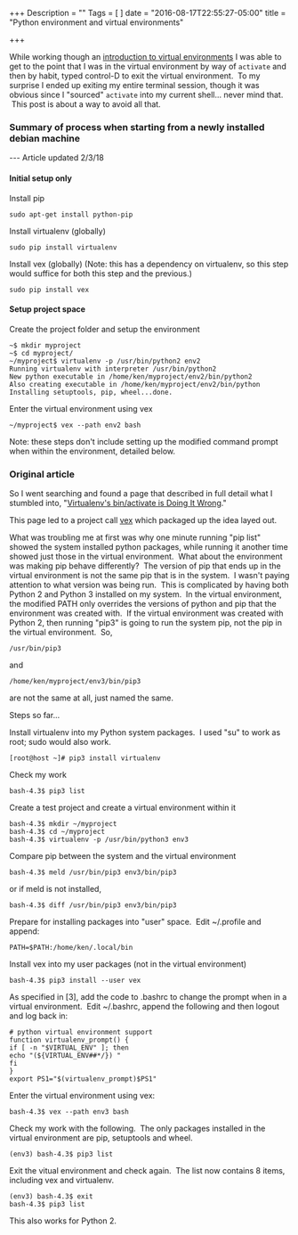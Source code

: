 +++
Description = ""
Tags = [
]
date = "2016-08-17T22:55:27-05:00"
title = "Python environment and virtual environments"

+++

While working though an [introduction to virtual environments](https://www.dabapps.com/blog/introduction-to-pip-and-virtualenv-python/) I was able to get to the point that I was in the virtual environment by way of `activate` and then by habit, typed control-D to exit the virtual environment.  To my surprise I ended up exiting my entire terminal session, though it was obvious since I "sourced" `activate` into my current shell... never mind that.  This post is about a way to avoid all that.<!--more-->

### Summary of process when starting from a newly installed debian machine
--- Article updated 2/3/18

#### Initial setup only
Install pip
```text
sudo apt-get install python-pip
```
Install virtualenv (globally)
```text
sudo pip install virtualenv
```
Install vex (globally)  (Note: this has a dependency on virtualenv, so this step would suffice for both this step and the previous.)
```text
sudo pip install vex
```
#### Setup project space
Create the project folder and setup the environment

```text
~$ mkdir myproject
~$ cd myproject/
~/myproject$ virtualenv -p /usr/bin/python2 env2
Running virtualenv with interpreter /usr/bin/python2
New python executable in /home/ken/myproject/env2/bin/python2
Also creating executable in /home/ken/myproject/env2/bin/python
Installing setuptools, pip, wheel...done.
```

Enter the virtual environment using vex
```text
~/myproject$ vex --path env2 bash
```
Note: these steps don't include setting up the modified command prompt when within the environment, detailed below.

### Original article
So I went searching and found a page that described in full detail what I stumbled into, "[Virtualenv's bin/activate is Doing It Wrong](https://gist.github.com/datagrok/2199506)."

This page led to a project call [vex](https://github.com/sashahart/vex) which packaged up the idea layed out.

What was troubling me at first was why one minute running "pip list" showed the system installed python packages, while running it another time showed just those in the virtual environment.  What about the environment was making pip behave differently?  The version of pip that ends up in the virtual environment is not the same pip that is in the system.  I wasn't paying attention to what version was being run.  This is complicated by having both Python 2 and Python 3 installed on my system.  In the virtual environment, the modified PATH only overrides the versions of python and pip that the environment was created with.  If the virtual environment was created with Python 2, then running "pip3" is going to run the system pip, not the pip in the virtual environment.  So,

`/usr/bin/pip3`

and

`/home/ken/myproject/env3/bin/pip3`

are not the same at all, just named the same.

Steps so far...

Install virtualenv into my Python system packages.  I used "su" to work as root; sudo would also work.
```text
[root@host ~]# pip3 install virtualenv
```

Check my work
```text
bash-4.3$ pip3 list
```

Create a test project and create a virtual environment within it
```text
bash-4.3$ mkdir ~/myproject
bash-4.3$ cd ~/myproject
bash-4.3$ virtualenv -p /usr/bin/python3 env3
```
Compare pip between the system and the virtual environment
```text
bash-4.3$ meld /usr/bin/pip3 env3/bin/pip3
```
or if meld is not installed,
```text
bash-4.3$ diff /usr/bin/pip3 env3/bin/pip3
```
Prepare for installing packages into "user" space.  Edit ~/.profile and append:
```text
PATH=$PATH:/home/ken/.local/bin
```
Install vex into my user packages (not in the virtual environment)
```text
bash-4.3$ pip3 install --user vex
```
As specified in [3], add the code to .bashrc to change the prompt when in a virtual environment.  Edit ~/.bashrc, append the following and then logout and log back in:
```text
# python virtual environment support
function virtualenv_prompt() {
if [ -n "$VIRTUAL_ENV" ]; then
echo "(${VIRTUAL_ENV##*/}) "
fi
}
export PS1="$(virtualenv_prompt)$PS1"
```
Enter the virtual environment using vex:
```text
bash-4.3$ vex --path env3 bash
```
Check my work with the following.  The only packages installed in the virtual environment are pip, setuptools and wheel.
```text
(env3) bash-4.3$ pip3 list
```
Exit the vitual environment and check again.  The list now contains 8 items, including vex and virtualenv.
```text
(env3) bash-4.3$ exit
bash-4.3$ pip3 list
```
This also works for Python 2.
